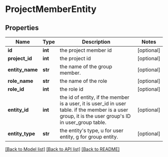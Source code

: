 # ProjectMemberEntity

## Properties
Name | Type | Description | Notes
------------ | ------------- | ------------- | -------------
**id** | **int** | the project member id | [optional] 
**project_id** | **int** | the project id | [optional] 
**entity_name** | **str** | the name of the group member. | [optional] 
**role_name** | **str** | the name of the role | [optional] 
**role_id** | **int** | the role id | [optional] 
**entity_id** | **int** | the id of entity, if the member is a user, it is user_id in user table. if the member is a user group, it is the user group&#39;s ID in user_group table. | [optional] 
**entity_type** | **str** | the entity&#39;s type, u for user entity, g for group entity. | [optional] 

[[Back to Model list]](../README.md#documentation-for-models) [[Back to API list]](../README.md#documentation-for-api-endpoints) [[Back to README]](../README.md)


